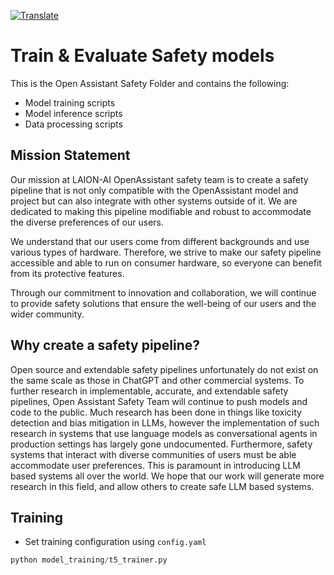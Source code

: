 <a href="https://github-com.translate.goog/LAION-AI/Open-Assistant/blob/main/safety/README.md?_x_tr_sl=auto&_x_tr_tl=en&_x_tr_hl=en&_x_tr_pto=wapp">![Translate](https://img.shields.io/badge/Translate-blue)</a>

# Train & Evaluate Safety models

This is the Open Assistant Safety Folder and contains the following:

- Model training scripts
- Model inference scripts
- Data processing scripts

## Mission Statement

Our mission at LAION-AI OpenAssistant safety team is to create a safety pipeline
that is not only compatible with the OpenAssistant model and project but can
also integrate with other systems outside of it. We are dedicated to making this
pipeline modifiable and robust to accommodate the diverse preferences of our
users.

We understand that our users come from different backgrounds and use various
types of hardware. Therefore, we strive to make our safety pipeline accessible
and able to run on consumer hardware, so everyone can benefit from its
protective features.

Through our commitment to innovation and collaboration, we will continue to
provide safety solutions that ensure the well-being of our users and the wider
community.

## Why create a safety pipeline?

Open source and extendable safety pipelines unfortunately do not exist on the
same scale as those in ChatGPT and other commercial systems. To further research
in implementable, accurate, and extendable safety pipelines, Open Assistant
Safety Team will continue to push models and code to the public. Much research
has been done in things like toxicity detection and bias mitigation in LLMs,
however the implementation of such research in systems that use language models
as conversational agents in production settings has largely gone undocumented.
Furthermore, safety systems that interact with diverse communities of users must
be able accommodate user preferences. This is paramount in introducing LLM based
systems all over the world. We hope that our work will generate more research in
this field, and allow others to create safe LLM based systems.

## Training

- Set training configuration using `config.yaml`

```python
python model_training/t5_trainer.py
```
